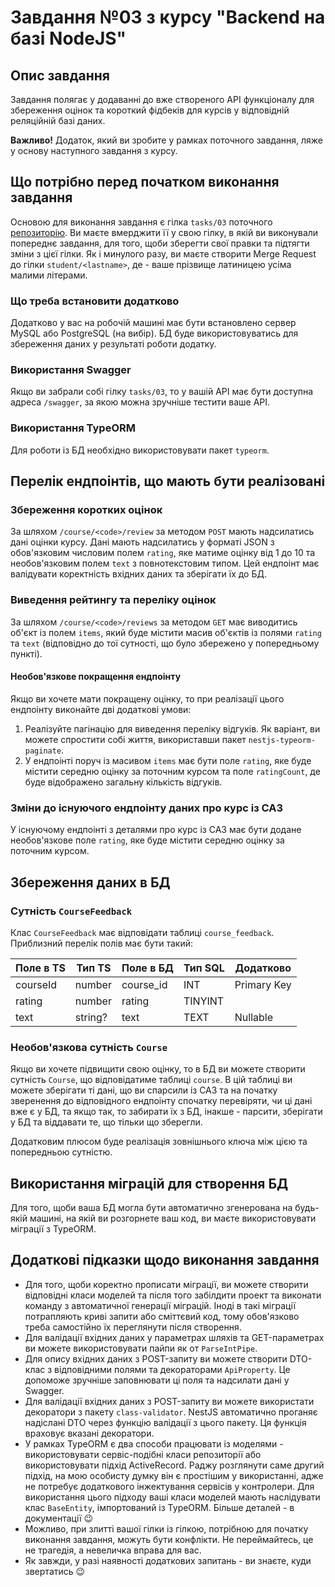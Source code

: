 # Завдання №03 з курсу "Backend на базі NodeJS"

## Опис завдання

Завдання полягає у додаванні до вже створеного API функціоналу для збереження оцінок та короткий фідбеків для курсів у відповідній реляційній базі даних.

**Важливо!** Додаток, який ви зробите у рамках поточного завдання, ляже у основу наступного завдання з курсу.

## Що потрібно перед початком виконання завдання

Основою для виконання завдання є гілка `tasks/03` поточного [репозиторію](https://gitlab.com/kma-nodejs-backend/course-task-courses-api). Ви маєте вмерджити її у свою гілку, в якій ви виконували попереднє завдання, для того, щоби зберегти свої правки та підтягти зміни з цієї гілки. Як і минулого разу, ви маєте створити Merge Request до гілки `student/<lastname>`, де <lastname> - ваше прізвище латиницею усіма малими літерами.

### Що треба встановити додатково

Додатково у вас на робочій машині має бути встановлено сервер MySQL або PostgreSQL (на вибір). БД буде використовуватись для збереження даних у результаті роботи додатку.

### Використання Swagger

Якщо ви забрали собі гілку `tasks/03`, то у вашій API має бути доступна адреса `/swagger`, за якою можна зручніше тестити ваше API.

### Використання TypeORM

Для роботи із БД необхідно використовувати пакет `typeorm`.

## Перелік ендпоінтів, що мають бути реалізовані

### Збереження коротких оцінок

За шляхом `/course/<code>/review` за методом `POST` мають надсилатись дані оцінки курсу. Дані мають надсилатись у форматі JSON з обов'язковим числовим полем `rating`, яке матиме оцінку від 1 до 10 та необов'язковим полем `text` з повнотекстовим типом. Цей ендпоінт має валідувати коректність вхідних даних та зберігати їх до БД.

### Виведення рейтингу та переліку оцінок

За шляхом `/course/<code>/reviews` за методом `GET` має виводитись об'єкт із полем `items`, який буде містити масив об'єктів із полями `rating` та `text` (відповідно до тої сутності, що було збережено у попередньому пункті).

#### Необов'язкове покращення ендпоінту

Якщо ви хочете мати покращену оцінку, то при реалізації цього ендпоінту виконайте дві додаткові умови:
1. Реалізуйте пагінацію для виведення переліку відгуків. Як варіант, ви можете спростити собі життя, використавши пакет `nestjs-typeorm-paginate`.
2. У ендпоінті поруч із масивом `items` має бути поле `rating`, яке буде містити середню оцінку за поточним курсом та поле `ratingCount`, де буде відображено загальну кількість відгуків.

### Зміни до існуючого ендпоінту даних про курс із САЗ

У існуючому ендпоінті з деталями про курс із САЗ має бути додане необов'язкове поле `rating`, яке буде містити середню оцінку за поточним курсом.

## Збереження даних в БД

### Сутність `CourseFeedback`

Клас `CourseFeedback` має відповідати таблиці `course_feedback`. Приблизний перелік полів має бути такий:

| Поле в TS | Тип TS  | Поле в БД | Тип SQL | Додатково   |
|-----------|---------|-----------|---------|-------------|
| courseId  | number  | course_id | INT     | Primary Key |
| rating    | number  | rating    | TINYINT |             |
| text      | string? | text      | TEXT    | Nullable    |

### Необов'язкова сутність `Course`

Якщо ви хочете підвищити свою оцінку, то в БД ви можете створити сутність `Course`, що відповідатиме таблиці `course`. В цій таблиці ви можете зберігати ті дані, що ви спарсили із САЗ та на початку зверенення до відповідного ендпоінту спочатку перевіряти, чи ці дані вже є у БД, та якщо так, то забирати їх з БД, інакше - парсити, зберігати у БД та віддавати те, що тільки що зберегли.

Додатковим плюсом буде реалізація зовнішнього ключа між цією та попередньою сутністю.

## Використання міграцій для створення БД

Для того, щоби ваша БД могла бути автоматично згенерована на будь-якій машині, на якій ви розгорнете ваш код, ви маєте використовувати міграції з TypeORM.

## Додаткові підказки щодо виконання завдання

- Для того, щоби коректно прописати міграції, ви можете створити відповідні класи моделей та після того забілдити проект та виконати команду з автоматичної генерації міграцій. Іноді в такі міграції потрапляють криві запити або сміттєвий код, тому обов'язково треба самостійно їх переглянути після створення.
- Для валідації вхідних даних у параметрах шляхів та GET-параметрах ви можете використовувати пайпи як от `ParseIntPipe`.
- Для опису вхідних даних з POST-запиту ви можете створити DTO-клас з відповідними полями та декораторами `ApiProperty`. Це допоможе зручніше заповнювати ці поля та надсилати дані у Swagger.
- Для валідації вхідних даних з POST-запиту ви можете використати декоратори з пакету `class-validator`. NestJS автоматично проганяє надіслані DTO через функцію валідації з цього пакету. Ця функція враховує вказані декоратори.
- У рамках TypeORM є два способи працювати із моделями - використовувати сервіс-подібні класи репозиторії або використовувати підхід ActiveRecord. Раджу розглянути саме другий підхід, на мою особисту думку він є простішим у використанні, адже не потребує додаткового інжектування сервісів у контролери. Для використання цього підходу ваші класи моделей мають наслідувати клас `BaseEntity`, імпортований із TypeORM. Більше деталей - в документації 😉
- Можливо, при злитті вашої гілки із гілкою, потрібною для початку виконання завдання, можуть бути конфлікти. Не переймайтесь, це не трагедія, а невеличка вправа для вас.
- Як завжди, у разі наявності додаткових запитань - ви знаєте, куди звертатись 😉

